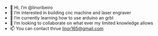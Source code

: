 - 👋 Hi, I’m @linoribeiro
- 👀 I’m interested in building cnc machine and laser engraver
- 🌱 I’m currently learning how to use arduino an grbl
- 💞️ I’m looking to collaborate on what ever my limited knowledge allows
- 📫 You can contact thrue linor165@gmail.com
